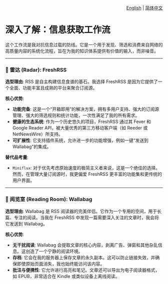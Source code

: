 <p align="right">
  <a href="./information-intake.md">English</a> | <a href="./information-intake_zh-CN.md">简体中文</a>
</p>

# 深入了解：信息获取工作流

这个工作流是我对抗信息过载的防线。它是一个用于发现、筛选和消费来自网络的高质量内容的系统化流程，旨在为我的知识体系提供有价值的输入，而非噪音。

---

### 📡 雷达 (Radar): FreshRSS

**选型理由**: RSS 是自主构建信息食谱的基石。我选择 FreshRSS 是因为它提供了一个全面、功能丰富且成熟的平台来聚合订阅源。

**核心优势**:
*   **功能完备**: 这是一个“开箱即用”的解决方案，拥有多用户支持、强大的订阅源管理、强大的筛选规则和统计功能，一次性满足了我的所有需求。
*   **健康的生态系统**: 作为一个历史悠久的项目，FreshRSS 通过其 Fever 和 Google Reader API，被大量优秀的第三方移动客户端（如 Reeder 或 NetNewsWire）所支持。
*   **可扩展性**: 它支持插件系统，允许进一步的功能增强，例如一键“发送到 Wallabag”的集成。

**替代品考量**:
*   `Miniflux`: 对于优先考虑原始速度的极简主义者来说，这是一个绝佳的选择。然而，在管理大量订阅源时，我更偏爱 FreshRSS 更丰富的功能集和更传统的用户界面。

---

### 🍵 阅览室 (Reading Room): Wallabag

**选型理由**: Wallabag 是 RSS 阅读器的完美伴侣。它作为一个专用的空间，用于长篇、专注的阅读。当我在 FreshRSS 中发现一篇需要深入关注的文章时，我会将它发送到 Wallabag。

**核心优势**:
*   **无干扰阅读**: Wallabag 会提取文章的核心内容，剥离广告、弹窗和其他杂乱信息。这创造了一个宁静的阅读环境。
*   **存档**: 它会在我的服务器上保存文章的永久副本。这可以防止链接失效，并确保即使原始页面消失，我也始终能访问该内容。
*   **批注与便携性**: 它允许进行高亮和笔记。文章还可以导出为电子阅读器格式，如 EPUB，非常适合在 Kindle 或类似设备上离线阅读。